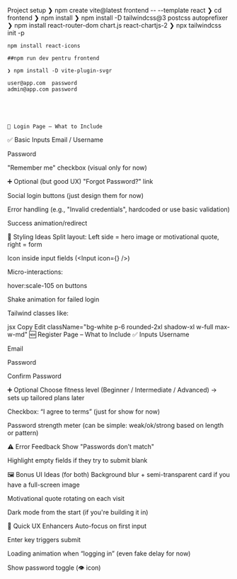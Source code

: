 Project setup
    ❯ npm create vite@latest frontend -- --template react
    ❯ cd frontend
    ❯ npm install
    ❯ npm install -D tailwindcss@3 postcss autoprefixer
    ❯ npm install react-router-dom chart.js react-chartjs-2
    ❯ npx tailwindcss init -p

    npm install react-icons

    ##npm run dev pentru frontend

    ❯ npm install -D vite-plugin-svgr

    user@app.com  password
    admin@app.com password





    🔐 Login Page – What to Include
✅ Basic Inputs
Email / Username

Password

"Remember me" checkbox (visual only for now)

➕ Optional (but good UX)
"Forgot Password?" link

Social login buttons (just design them for now)

Error handling (e.g., "Invalid credentials", hardcoded or use basic validation)

Success animation/redirect

🎨 Styling Ideas
Split layout: Left side = hero image or motivational quote, right = form

Icon inside input fields (<Input icon={<UserIcon />} />)

Micro-interactions:

hover:scale-105 on buttons

Shake animation for failed login

Tailwind classes like:

jsx
Copy
Edit
className="bg-white p-6 rounded-2xl shadow-xl w-full max-w-md"
🆕 Register Page – What to Include
✅ Inputs
Username

Email

Password

Confirm Password

➕ Optional
Choose fitness level (Beginner / Intermediate / Advanced) → sets up tailored plans later

Checkbox: “I agree to terms” (just for show for now)

Password strength meter (can be simple: weak/ok/strong based on length or pattern)

⚠️ Error Feedback
Show "Passwords don’t match"

Highlight empty fields if they try to submit blank

🖼️ Bonus UI Ideas (for both)
Background blur + semi-transparent card if you have a full-screen image

Motivational quote rotating on each visit

Dark mode from the start (if you're building it in)

🧠 Quick UX Enhancers
Auto-focus on first input

Enter key triggers submit

Loading animation when “logging in” (even fake delay for now)

Show password toggle (👁️ icon)